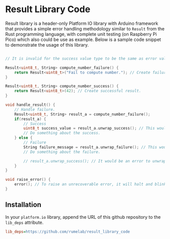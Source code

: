 # Result Library Code

Result library is a header-only Platform IO library with Arduino framework
that provides a simple error handling methodology similar to `Result` from the Rust programming language,
with complete unit testing (on Raspberry Pi Pico) which also could be use as example.
Below is a sample code snippet to demonstrate the usage of this library.

```cpp

// It is invalid for the success value type to be the same as error value type.

Result<uint8_t, String> compute_number_failure() {
    return Result<uint8_t>("Fail to compute number."); // Create failure result.
}

Result<uint8_t, String> compute_number_success() {
    return Result<uint8_t>(42); // Create successful result.
}

void handle_result() {
    // Handle failure.
    Result<uint8_t, String> result_a = compute_number_failure();
    if(result_a) {
        // Success
        uint8_t success_value = result_a.unwrap_success(); // This would be a move assignment for movable objects.
        // Do something about the success.
    } else {
        // Failure
        String failure_message = result_a.unwrap_failure(); // This would be a move assignment for movable objects.
        // Do something about the failure.

        // result_a.unwrap_success(); // It would be an error to unwrap success value during a failure, it will halt and blink the builtin LED.
    }
}

void raise_error() {
    error(); // To raise an unrecoverable error, it will halt and blink the builtin LED.
}

```

## Installation

In your `platform.io` library, append the URL of this github repository to the `lib_deps` attribute.

```ini
lib_deps=https://github.com/rumelab/result_library_code
```
